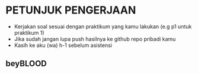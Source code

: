 # PETUNJUK PENGERJAAN

- Kerjakan soal sesuai dengan praktikum yang kamu lakukan (e.g p1 untuk praktikum 1)
- Jika sudah jangan lupa push hasilnya ke github repo pribadi kamu
- Kasih ke aku (wa) h-1 sebelum asistensi

## beyBLOOD
